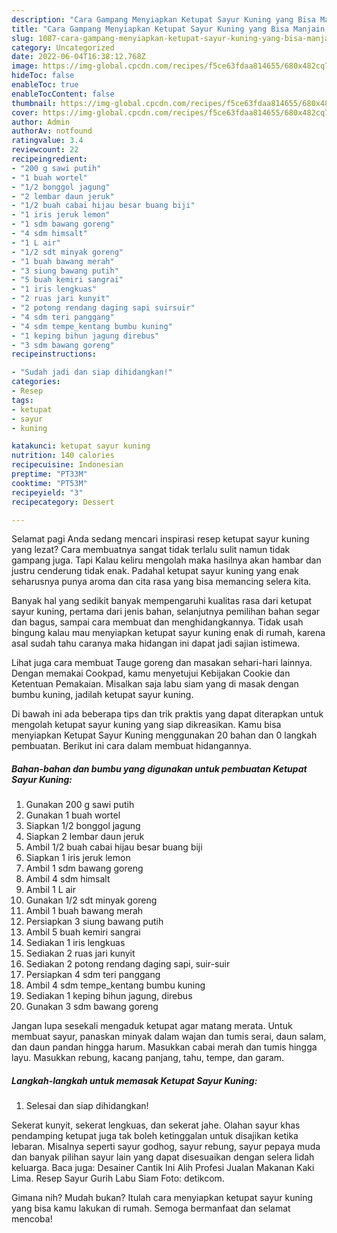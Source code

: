 ```yaml
---
description: "Cara Gampang Menyiapkan Ketupat Sayur Kuning yang Bisa Manjain Lidah, Buat Buka Puasa}"
title: "Cara Gampang Menyiapkan Ketupat Sayur Kuning yang Bisa Manjain Lidah, Buat Buka Puasa}"
slug: 1087-cara-gampang-menyiapkan-ketupat-sayur-kuning-yang-bisa-manjain-lidah-buat-buka-puasa
category: Uncategorized
date: 2022-06-04T16:38:12.768Z
image: https://img-global.cpcdn.com/recipes/f5ce63fdaa814655/680x482cq70/ketupat-sayur-kuning-foto-resep-utama.jpg
hideToc: false
enableToc: true
enableTocContent: false
thumbnail: https://img-global.cpcdn.com/recipes/f5ce63fdaa814655/680x482cq70/ketupat-sayur-kuning-foto-resep-utama.jpg
cover: https://img-global.cpcdn.com/recipes/f5ce63fdaa814655/680x482cq70/ketupat-sayur-kuning-foto-resep-utama.jpg
author: Admin
authorAv: notfound
ratingvalue: 3.4
reviewcount: 22
recipeingredient:
- "200 g sawi putih"
- "1 buah wortel"
- "1/2 bonggol jagung"
- "2 lembar daun jeruk"
- "1/2 buah cabai hijau besar buang biji"
- "1 iris jeruk lemon"
- "1 sdm bawang goreng"
- "4 sdm himsalt"
- "1 L air"
- "1/2 sdt minyak goreng"
- "1 buah bawang merah"
- "3 siung bawang putih"
- "5 buah kemiri sangrai"
- "1 iris lengkuas"
- "2 ruas jari kunyit"
- "2 potong rendang daging sapi suirsuir"
- "4 sdm teri panggang"
- "4 sdm tempe_kentang bumbu kuning"
- "1 keping bihun jagung direbus"
- "3 sdm bawang goreng"
recipeinstructions:

- "Sudah jadi dan siap dihidangkan!"
categories:
- Resep
tags:
- ketupat
- sayur
- kuning

katakunci: ketupat sayur kuning 
nutrition: 140 calories
recipecuisine: Indonesian
preptime: "PT33M"
cooktime: "PT53M"
recipeyield: "3"
recipecategory: Dessert

---
```



Selamat pagi Anda sedang mencari inspirasi resep ketupat sayur kuning yang lezat? Cara membuatnya sangat tidak terlalu sulit namun tidak gampang juga. Tapi Kalau keliru mengolah maka hasilnya akan hambar dan justru cenderung tidak enak. Padahal ketupat sayur kuning yang enak seharusnya punya aroma dan cita rasa yang bisa memancing selera kita.


Banyak hal yang sedikit banyak mempengaruhi kualitas rasa dari ketupat sayur kuning, pertama dari jenis bahan, selanjutnya pemilihan bahan segar dan bagus, sampai cara membuat dan menghidangkannya. Tidak usah bingung kalau mau menyiapkan ketupat sayur kuning enak di rumah, karena asal sudah tahu caranya maka hidangan ini dapat jadi sajian istimewa.

Lihat juga cara membuat Tauge goreng dan masakan sehari-hari lainnya. Dengan memakai Cookpad, kamu menyetujui Kebijakan Cookie dan Ketentuan Pemakaian. Misalkan saja labu siam yang di masak dengan bumbu kuning, jadilah ketupat sayur kuning.


Di bawah ini ada beberapa tips dan trik praktis yang dapat diterapkan untuk mengolah ketupat sayur kuning yang siap dikreasikan. Kamu bisa menyiapkan Ketupat Sayur Kuning menggunakan 20 bahan dan 0 langkah pembuatan. Berikut ini cara dalam membuat hidangannya.

<!--inarticleads1-->

##### Bahan-bahan dan bumbu yang digunakan untuk pembuatan Ketupat Sayur Kuning:

1. Gunakan 200 g sawi putih
1. Gunakan 1 buah wortel
1. Siapkan 1/2 bonggol jagung
1. Siapkan 2 lembar daun jeruk
1. Ambil 1/2 buah cabai hijau besar buang biji
1. Siapkan 1 iris jeruk lemon
1. Ambil 1 sdm bawang goreng
1. Ambil 4 sdm himsalt
1. Ambil 1 L air
1. Gunakan 1/2 sdt minyak goreng
1. Ambil 1 buah bawang merah
1. Persiapkan 3 siung bawang putih
1. Ambil 5 buah kemiri sangrai
1. Sediakan 1 iris lengkuas
1. Sediakan 2 ruas jari kunyit
1. Sediakan 2 potong rendang daging sapi, suir-suir
1. Persiapkan 4 sdm teri panggang
1. Ambil 4 sdm tempe_kentang bumbu kuning
1. Sediakan 1 keping bihun jagung, direbus
1. Gunakan 3 sdm bawang goreng


Jangan lupa sesekali mengaduk ketupat agar matang merata. Untuk membuat sayur, panaskan minyak dalam wajan dan tumis serai, daun salam, dan daun pandan hingga harum. Masukkan cabai merah dan tumis hingga layu. Masukkan rebung, kacang panjang, tahu, tempe, dan garam. 

<!--inarticleads2-->

##### Langkah-langkah untuk memasak Ketupat Sayur Kuning:


1. Selesai dan siap dihidangkan!

Sekerat kunyit, sekerat lengkuas, dan sekerat jahe. Olahan sayur khas pendamping ketupat juga tak boleh ketinggalan untuk disajikan ketika lebaran. Misalnya seperti sayur godhog, sayur rebung, sayur pepaya muda dan banyak pilihan sayur lain yang dapat disesuaikan dengan selera lidah keluarga. Baca juga: Desainer Cantik Ini Alih Profesi Jualan Makanan Kaki Lima. Resep Sayur Gurih Labu Siam Foto: detikcom. 

Gimana nih? Mudah bukan? Itulah cara menyiapkan ketupat sayur kuning yang bisa kamu lakukan di rumah. Semoga bermanfaat dan selamat mencoba!

